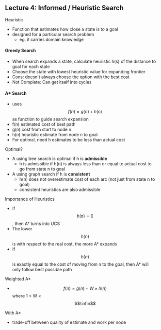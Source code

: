 ## Lecture 4: Informed / Heuristic Search

Heuristic

- Function that estimates how close a state is to a goal
- designed for a particular search problem
  - eg. it carries domain knowledge

#### Greedy Search

- When search expands a state, calculate heuristic h(s) of the distance to goal for each state
- Choose the state with lowest heuristic value for expanding frontier
- Cons: doesn't always choose the option with the best cost
- Not Complete: Can get itself into cycles

#### A* Search

- uses $$f(n) = g(n) + h(n)$$ as function to guide search expansion
- f(n) estimated cost of best path
- g(n) cost from start to node n
- h(n) heuristic estimate from node n to goal
- For optimal, need h estimates to be less than actual cost

Optimal?

- A using tree search is optimal if h is **admissible**
  - h is admissible if h(n) is always less than or equal to actual cost to go from state n to goal
- A using graph search if h is **consistent**
  - h(n) does not overestimate cost of each arc (not just from state n to goal)
  - consistent heuristics are also admissible

Importance of Heuristics

- If $$h(n) = 0$$, then A* turns into UCS
- The lower $$h(n)$$ is with respect to the real cost, the more A* expands
- If $$h(n)$$ is exactly equal to the cost of moving from n to the goal, then A* will only follow best possible path

Weighted A*

- $$f(n) = g(n) + W \times h(n)$$ where 1 < W < $$\infin$$

With A*

- trade-off between quality of estimate and work per node




